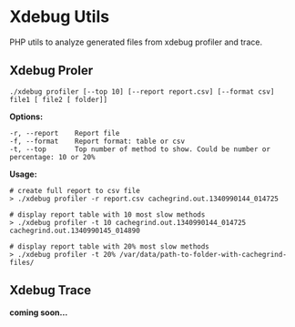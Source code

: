 # Xdebug Utils

PHP utils to analyze generated files from xdebug profiler and trace.

## Xdebug Proler

	./xdebug profiler [--top 10] [--report report.csv] [--format csv] file1 [ file2 [ folder]]

**Options:**

	-r, --report	Report file
	-f, --format	Report format: table or csv
	-t, --top   	Top number of method to show. Could be number or percentage: 10 or 20%

**Usage:**

	# create full report to csv file
	> ./xdebug profiler -r report.csv cachegrind.out.1340990144_014725

	# display report table with 10 most slow methods
	> ./xdebug profiler -t 10 cachegrind.out.1340990144_014725 cachegrind.out.1340990145_014890

	# display report table with 20% most slow methods
	> ./xdebug profiler -t 20% /var/data/path-to-folder-with-cachegrind-files/


## Xdebug Trace

**coming soon...**